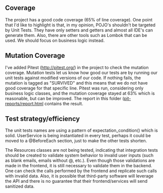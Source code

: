 <h2> Coverage </h2>

The project has a good code coverage (65% of line coverage). One point that I'd like to highlight is that, in my opinion, POJO's shouldn't be targeted by Unit Tests. They have only setters and getters and almost all IDE's can generate them. Also, there are other tools such as Lombok that can be used. We should focus on business logic instead. 

<h2> Mutation Coverage </h2> 

I've added Pitest (http://pitest.org/) in the project to check the mutation coverage. Mutation tests let us know how good 
our tests are by running our unit tests against modified versions of our code. If nothing fails, the mutation is tagged
 as "SURVIVED" and this means that we do not have good coverage for that specific line. Pitest was run, considering 
 only business logic classes, and the mutation coverage stayed at 63% which is reasonable, but can be improved. 
 The report in this folder ([pit-reports/report.html](pit-reports/report.html) contains the result.

<h2> Test strategy/efficiency </h2>

The unit tests names are using a pattern of expectation_condition() which is solid. UserService is being instantiated 
in every test, perhaps it could be moved to a @BeforeEach section, just to make the other tests shorten.

The Resources classes are not being tested, indicating that integration tests should be created to validate system 
behavior to invalid user inputs (such as blank emails, emails without @, etc.). Even though those validations are 
made in the frontend, it is still necessary to validate them in the backend. One can check the calls performed by 
the frontend and replicate such calls with invalid data. Also, it is possible that third-party software will leverage 
the API and there is no guarantee that their frontend/services will send sanitized data.
